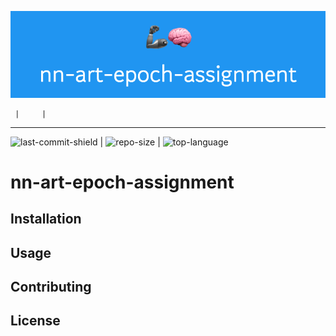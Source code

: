 ![banner](https://github.com/yonwalone/nn-art-epoch-assignment/blob/lz_readme/banner.png?raw=true)

     |     |     
--------------------
  ![last-commit-shield](https://img.shields.io/github/last-commit/yonwalone/nn-art-epoch-assignment?style=flat-square)  | ![repo-size](https://img.shields.io/github/repo-size/yonwalone/nn-art-epoch-assignment?style=flat-square)    | ![top-language](https://img.shields.io/github/languages/top/yonwalone/nn-art-epoch-assignment?style=flat-square)

# nn-art-epoch-assignment

## Installation

## Usage

## Contributing

## License
